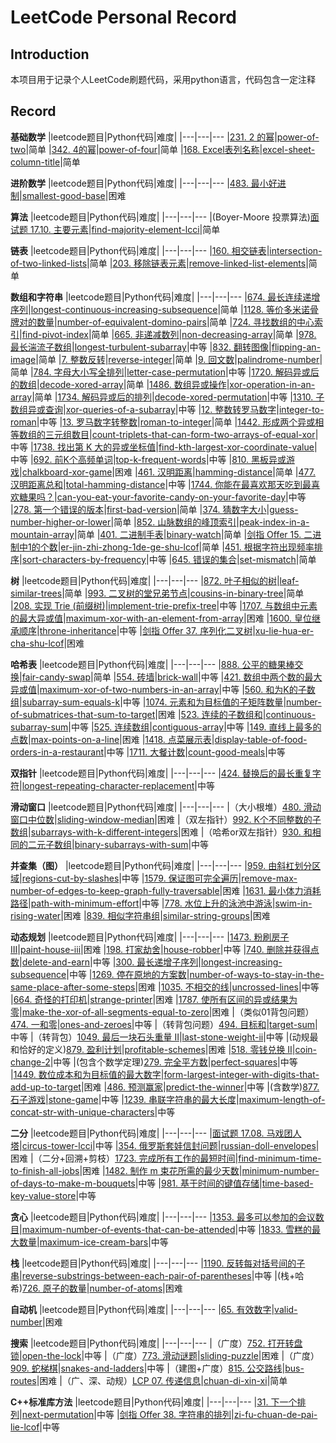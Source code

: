 # LeetCode Personal Record
## Introduction
本项目用于记录个人LeetCode刷题代码，采用python语言，代码包含一定注释

## Record
**基础数学**
|leetcode题目|Python代码|难度|
|---|---|---
|[231. 2 的幂](https://leetcode-cn.com/problems/power-of-two/)|[power-of-two](https://github.com/leaving-voider/LeetCode-Record/blob/main/LeetCode/231-power-of-two.py)|简单
|[342. 4的幂](https://leetcode-cn.com/problems/power-of-four/)|[power-of-four](https://github.com/leaving-voider/LeetCode-Record/blob/main/LeetCode/342-power-of-four.py)|简单
|[168. Excel表列名称](https://leetcode-cn.com/problems/excel-sheet-column-title/)|[excel-sheet-column-title](https://github.com/leaving-voider/LeetCode-Record/blob/main/LeetCode/168-excel-sheet-column-title.py)|简单

**进阶数学**
|leetcode题目|Python代码|难度|
|---|---|---
|[483. 最小好进制](https://leetcode-cn.com/problems/smallest-good-base/)|[smallest-good-base](https://github.com/leaving-voider/LeetCode-Record/blob/main/LeetCode/483-smallest-good-base.py)|困难

**算法**
|leetcode题目|Python代码|难度|
|---|---|---
|(Boyer-Moore 投票算法)[面试题 17.10. 主要元素](https://leetcode-cn.com/problems/find-majority-element-lcci/)|[find-majority-element-lcci](https://github.com/leaving-voider/LeetCode-Record/blob/main/LeetCode/%E9%9D%A2%E8%AF%95%E9%A2%98%2017.10-find-majority-element-lcci.py)|简单

**链表**
|leetcode题目|Python代码|难度|
|---|---|---
|[160. 相交链表](https://leetcode-cn.com/problems/intersection-of-two-linked-lists/)|[intersection-of-two-linked-lists](https://github.com/leaving-voider/LeetCode-Record/blob/main/LeetCode/160-intersection-of-two-linked-lists.py)|简单
|[203. 移除链表元素](https://leetcode-cn.com/problems/remove-linked-list-elements/)|[remove-linked-list-elements](https://github.com/leaving-voider/LeetCode-Record/blob/main/LeetCode/203-remove-linked-list-elements.py)|简单

**数组和字符串**
|leetcode题目|Python代码|难度|
|---|---|---
|[674. 最长连续递增序列](https://leetcode-cn.com/problems/longest-continuous-increasing-subsequence/)|[longest-continuous-increasing-subsequence](https://github.com/leaving-voider/LeetCode-Record/blob/main/LeetCode/674-longest-continuous-increasing-subsequence.py)|简单
|[1128. 等价多米诺骨牌对的数量](https://leetcode-cn.com/problems/number-of-equivalent-domino-pairs/)|[number-of-equivalent-domino-pairs](https://github.com/leaving-voider/LeetCode-Record/blob/main/LeetCode/1128-number-of-equivalent-domino-pairs.py)|简单
|[724. 寻找数组的中心索引](https://leetcode-cn.com/problems/find-pivot-index/)|[find-pivot-index](https://github.com/leaving-voider/LeetCode-Record/blob/main/LeetCode/724-find-pivot-index.py)|简单
|[665. 非递减数列](https://leetcode-cn.com/problems/non-decreasing-array/)|[non-decreasing-array](https://github.com/leaving-voider/LeetCode-Record/blob/main/LeetCode/665-non-decreasing-array.py)|简单
|[978. 最长湍流子数组](https://leetcode-cn.com/problems/longest-turbulent-subarray/)|[longest-turbulent-subarray](https://github.com/leaving-voider/LeetCode-Record/blob/main/LeetCode/978-longest-turbulent-subarray.py)|中等
|[832. 翻转图像](https://leetcode-cn.com/problems/flipping-an-image/)|[flipping-an-image](https://github.com/leaving-voider/LeetCode-Record/blob/main/LeetCode/832-flipping-an-image.py)|简单
|[7. 整数反转](https://leetcode-cn.com/problems/reverse-integer/)|[reverse-integer](https://github.com/leaving-voider/LeetCode-Record/blob/main/LeetCode/7-reverse-integer.py)|简单
|[9. 回文数](https://leetcode-cn.com/problems/palindrome-number/)|[palindrome-number](https://github.com/leaving-voider/LeetCode-Record/blob/main/LeetCode/9-palindrome-number.py)|简单
|[784. 字母大小写全排列](https://leetcode-cn.com/problems/letter-case-permutation/)|[letter-case-permutation](https://github.com/leaving-voider/LeetCode-Record/blob/main/LeetCode/784-letter-case-permutation.py)|中等
|[1720. 解码异或后的数组](https://leetcode-cn.com/problems/decode-xored-array/)|[decode-xored-array](https://github.com/leaving-voider/LeetCode-Record/blob/main/LeetCode/1720-decode-xored-array.py)|简单
|[1486. 数组异或操作](https://leetcode-cn.com/problems/xor-operation-in-an-array/)|[xor-operation-in-an-array](https://github.com/leaving-voider/LeetCode-Record/blob/main/LeetCode/1486-xor-operation-in-an-array.py)|简单
|[1734. 解码异或后的排列](https://leetcode-cn.com/problems/decode-xored-permutation/)|[decode-xored-permutation](https://github.com/leaving-voider/LeetCode-Record/blob/main/LeetCode/1734-decode-xored-permutation.py)|中等
|[1310. 子数组异或查询](https://leetcode-cn.com/problems/xor-queries-of-a-subarray/)|[xor-queries-of-a-subarray](https://github.com/leaving-voider/LeetCode-Record/blob/main/LeetCode/1310-xor-queries-of-a-subarray.py)|中等
|[12. 整数转罗马数字](https://leetcode-cn.com/problems/integer-to-roman/)|[integer-to-roman](https://github.com/leaving-voider/LeetCode-Record/blob/main/LeetCode/12-integer-to-roman.py)|中等
|[13. 罗马数字转整数](https://leetcode-cn.com/problems/roman-to-integer/)|[roman-to-integer](https://github.com/leaving-voider/LeetCode-Record/blob/main/LeetCode/13-roman-to-integer.py)|简单
|[1442. 形成两个异或相等数组的三元组数目](https://leetcode-cn.com/problems/count-triplets-that-can-form-two-arrays-of-equal-xor/)|[count-triplets-that-can-form-two-arrays-of-equal-xor](https://github.com/leaving-voider/LeetCode-Record/blob/main/LeetCode/1442-count-triplets-that-can-form-two-arrays-of-equal-xor.py)|中等
|[1738. 找出第 K 大的异或坐标值](https://leetcode-cn.com/problems/find-kth-largest-xor-coordinate-value/)|[find-kth-largest-xor-coordinate-value](https://github.com/leaving-voider/LeetCode-Record/blob/main/LeetCode/1738-find-kth-largest-xor-coordinate-value.py)|中等
|[692. 前K个高频单词](https://leetcode-cn.com/problems/top-k-frequent-words/)|[top-k-frequent-words](https://github.com/leaving-voider/LeetCode-Record/blob/main/LeetCode/692-top-k-frequent-words.py)|中等
|[810. 黑板异或游戏](https://leetcode-cn.com/problems/chalkboard-xor-game/)|[chalkboard-xor-game](https://github.com/leaving-voider/LeetCode-Record/blob/main/LeetCode/810-chalkboard-xor-game.py)|困难
|[461. 汉明距离](https://leetcode-cn.com/problems/hamming-distance/)|[hamming-distance](https://github.com/leaving-voider/LeetCode-Record/blob/main/LeetCode/461-hamming-distance.py)|简单
|[477. 汉明距离总和](https://leetcode-cn.com/problems/total-hamming-distance/)|[total-hamming-distance](https://github.com/leaving-voider/LeetCode-Record/blob/main/LeetCode/477-total-hamming-distance.py)|中等
|[1744. 你能在最喜欢那天吃到最喜欢糖果吗？](https://leetcode-cn.com/problems/can-you-eat-your-favorite-candy-on-your-favorite-day/)|[can-you-eat-your-favorite-candy-on-your-favorite-day](https://github.com/leaving-voider/LeetCode-Record/blob/main/LeetCode/1744-can-you-eat-your-favorite-candy-on-your-favorite-day.py)|中等
|[278. 第一个错误的版本](https://leetcode-cn.com/problems/first-bad-version/)|[first-bad-version](https://github.com/leaving-voider/LeetCode-Record/blob/main/LeetCode/278-first-bad-version.py)|简单
|[374. 猜数字大小](https://leetcode-cn.com/problems/guess-number-higher-or-lower/)|[guess-number-higher-or-lower](https://github.com/leaving-voider/LeetCode-Record/blob/main/LeetCode/374-guess-number-higher-or-lower.py)|简单
|[852. 山脉数组的峰顶索引](https://leetcode-cn.com/problems/peak-index-in-a-mountain-array/)|[peak-index-in-a-mountain-array](https://github.com/leaving-voider/LeetCode-Record/blob/main/LeetCode/852-peak-index-in-a-mountain-array.py)|简单
|[401. 二进制手表](https://leetcode-cn.com/problems/binary-watch/)|[binary-watch](https://github.com/leaving-voider/LeetCode-Record/blob/main/LeetCode/401-binary-watch.py)|简单
|[剑指 Offer 15. 二进制中1的个数](https://leetcode-cn.com/problems/er-jin-zhi-zhong-1de-ge-shu-lcof/)|[er-jin-zhi-zhong-1de-ge-shu-lcof](https://github.com/leaving-voider/LeetCode-Record/blob/main/LeetCode/15-er-jin-zhi-zhong-1de-ge-shu-lcof.py)|简单
|[451. 根据字符出现频率排序](https://leetcode-cn.com/problems/sort-characters-by-frequency/)|[sort-characters-by-frequency](https://github.com/leaving-voider/LeetCode-Record/blob/main/LeetCode/451-sort-characters-by-frequency.py)|中等
|[645. 错误的集合](https://leetcode-cn.com/problems/set-mismatch/)|[set-mismatch](https://github.com/leaving-voider/LeetCode-Record/blob/main/LeetCode/645-set-mismatch.py)|简单

**树**
|leetcode题目|Python代码|难度|
|---|---|---
|[872. 叶子相似的树](https://leetcode-cn.com/problems/leaf-similar-trees/)|[leaf-similar-trees](https://github.com/leaving-voider/LeetCode-Record/blob/main/LeetCode/872-leaf-similar-trees.py)|简单
|[993. 二叉树的堂兄弟节点](https://leetcode-cn.com/problems/cousins-in-binary-tree/)|[cousins-in-binary-tree](https://github.com/leaving-voider/LeetCode-Record/blob/main/LeetCode/993-cousins-in-binary-tree.py)|简单
|[208. 实现 Trie (前缀树)](https://leetcode-cn.com/problems/implement-trie-prefix-tree/)|[implement-trie-prefix-tree](https://github.com/leaving-voider/LeetCode-Record/blob/main/LeetCode/208-implement-trie-prefix-tree.py)|中等
|[1707. 与数组中元素的最大异或值](https://leetcode-cn.com/problems/maximum-xor-with-an-element-from-array/)|[maximum-xor-with-an-element-from-array](https://github.com/leaving-voider/LeetCode-Record/blob/main/LeetCode/1707-maximum-xor-with-an-element-from-array.py)|困难
|[1600. 皇位继承顺序](https://leetcode-cn.com/problems/throne-inheritance/)|[throne-inheritance](https://github.com/leaving-voider/LeetCode-Record/blob/main/LeetCode/1600-throne-inheritance.py)|中等
|[剑指 Offer 37. 序列化二叉树](https://leetcode-cn.com/problems/xu-lie-hua-er-cha-shu-lcof/)|[xu-lie-hua-er-cha-shu-lcof](https://github.com/leaving-voider/LeetCode-Record/blob/main/LeetCode/37-xu-lie-hua-er-cha-shu-lcof.py)|困难

**哈希表**
|leetcode题目|Python代码|难度|
|---|---|---
|[888. 公平的糖果棒交换](https://leetcode-cn.com/problems/fair-candy-swap/)|[fair-candy-swap](https://github.com/leaving-voider/LeetCode-Record/blob/main/LeetCode/888-fair-candy-swap.py)|简单
|[554. 砖墙](https://leetcode-cn.com/problems/brick-wall/)|[brick-wall](https://github.com/leaving-voider/LeetCode-Record/blob/main/LeetCode/554-brick-wall.py)|中等
|[421. 数组中两个数的最大异或值](https://leetcode-cn.com/problems/maximum-xor-of-two-numbers-in-an-array/)|[maximum-xor-of-two-numbers-in-an-array](https://github.com/leaving-voider/LeetCode-Record/blob/main/LeetCode/421-maximum-xor-of-two-numbers-in-an-array.py)|中等
|[560. 和为K的子数组](https://leetcode-cn.com/problems/subarray-sum-equals-k/)|[subarray-sum-equals-k](https://github.com/leaving-voider/LeetCode-Record/blob/main/LeetCode/560-subarray-sum-equals-k.py)|中等
|[1074. 元素和为目标值的子矩阵数量](https://leetcode-cn.com/problems/number-of-submatrices-that-sum-to-target/)|[number-of-submatrices-that-sum-to-target](https://github.com/leaving-voider/LeetCode-Record/blob/main/LeetCode/1074-number-of-submatrices-that-sum-to-target.py)|困难
|[523. 连续的子数组和](https://leetcode-cn.com/problems/continuous-subarray-sum/)|[continuous-subarray-sum](https://github.com/leaving-voider/LeetCode-Record/blob/main/LeetCode/523-continuous-subarray-sum.py)|中等
|[525. 连续数组](https://leetcode-cn.com/problems/contiguous-array/)|[contiguous-array](https://github.com/leaving-voider/LeetCode-Record/blob/main/LeetCode/525-contiguous-array.py)|中等
|[149. 直线上最多的点数](https://leetcode-cn.com/problems/max-points-on-a-line/)|[max-points-on-a-line](https://github.com/leaving-voider/LeetCode-Record/blob/main/LeetCode/149-max-points-on-a-line.py)|困难
|[1418. 点菜展示表](https://leetcode-cn.com/problems/display-table-of-food-orders-in-a-restaurant/)|[display-table-of-food-orders-in-a-restaurant](https://github.com/leaving-voider/LeetCode-Record/blob/main/LeetCode/1418-display-table-of-food-orders-in-a-restaurant.py)|中等
|[1711. 大餐计数](https://leetcode-cn.com/problems/count-good-meals/)|[count-good-meals](https://github.com/leaving-voider/LeetCode-Record/blob/main/LeetCode/1711-count-good-meals.py)|中等

**双指针**
|leetcode题目|Python代码|难度|
|---|---|---
|[424. 替换后的最长重复字符](https://leetcode-cn.com/problems/longest-repeating-character-replacement/)|[longest-repeating-character-replacement](https://github.com/leaving-voider/LeetCode-Record/blob/main/LeetCode/424-longest-repeating-character-replacement.py)|中等

**滑动窗口**
|leetcode题目|Python代码|难度|
|---|---|---
|（大小根堆）[480. 滑动窗口中位数](https://leetcode-cn.com/problems/sliding-window-median/)|[sliding-window-median](https://github.com/leaving-voider/LeetCode-Record/blob/main/LeetCode/480-sliding-window-median.py)|困难
|（双左指针）[992. K个不同整数的子数组](https://leetcode-cn.com/problems/subarrays-with-k-different-integers/)|[subarrays-with-k-different-integers](https://github.com/leaving-voider/LeetCode-Record/blob/main/LeetCode/992-subarrays-with-k-different-integers.py)|困难
|（哈希or双左指针）[930. 和相同的二元子数组](https://leetcode-cn.com/problems/binary-subarrays-with-sum/)|[binary-subarrays-with-sum](https://github.com/leaving-voider/LeetCode-Record/blob/main/LeetCode/930-binary-subarrays-with-sum.py)|中等

**并查集（图）**
|leetcode题目|Python代码|难度|
|---|---|---
|[959. 由斜杠划分区域](https://leetcode-cn.com/problems/regions-cut-by-slashes/)|[regions-cut-by-slashes](https://github.com/leaving-voider/LeetCode-Record/blob/main/LeetCode/959-regions-cut-by-slashes.py)|中等
|[1579. 保证图可完全遍历](https://leetcode-cn.com/problems/remove-max-number-of-edges-to-keep-graph-fully-traversable/)|[remove-max-number-of-edges-to-keep-graph-fully-traversable](https://github.com/leaving-voider/LeetCode-Record/blob/main/LeetCode/1579-remove-max-number-of-edges-to-keep-graph-fully-traversable.py)|困难
|[1631. 最小体力消耗路径](https://leetcode-cn.com/problems/path-with-minimum-effort/)|[path-with-minimum-effort](https://github.com/leaving-voider/LeetCode-Record/blob/main/LeetCode/1631-path-with-minimum-effort.py)|中等
|[778. 水位上升的泳池中游泳](https://leetcode-cn.com/problems/swim-in-rising-water/)|[swim-in-rising-water](https://github.com/leaving-voider/LeetCode-Record/blob/main/LeetCode/778-swim-in-rising-water.py)|困难
|[839. 相似字符串组](https://leetcode-cn.com/problems/similar-string-groups/)|[similar-string-groups](https://github.com/leaving-voider/LeetCode-Record/blob/main/LeetCode/839-similar-string-groups.py)|困难

**动态规划**
|leetcode题目|Python代码|难度|
|---|---|---
|[1473. 粉刷房子 III](https://leetcode-cn.com/problems/paint-house-iii/)|[paint-house-iii](https://github.com/leaving-voider/LeetCode-Record/blob/main/LeetCode/1473-paint-house-iii.py)|困难
|[198. 打家劫舍](https://leetcode-cn.com/problems/house-robber/)|[house-robber](https://github.com/leaving-voider/LeetCode-Record/blob/main/LeetCode/198-house-robber.py)|中等
|[740. 删除并获得点数](https://leetcode-cn.com/problems/delete-and-earn/)|[delete-and-earn](https://github.com/leaving-voider/LeetCode-Record/blob/main/LeetCode/740-delete-and-earn.py)|中等
|[300. 最长递增子序列](https://leetcode-cn.com/problems/longest-increasing-subsequence/)|[longest-increasing-subsequence](https://github.com/leaving-voider/LeetCode-Record/blob/main/LeetCode/300-longest-increasing-subsequence.py)|中等
|[1269. 停在原地的方案数](https://leetcode-cn.com/problems/number-of-ways-to-stay-in-the-same-place-after-some-steps/)|[number-of-ways-to-stay-in-the-same-place-after-some-steps](https://github.com/leaving-voider/LeetCode-Record/blob/main/LeetCode/1269-number-of-ways-to-stay-in-the-same-place-after-some-steps.py)|困难
|[1035. 不相交的线](https://leetcode-cn.com/problems/uncrossed-lines/)|[uncrossed-lines](https://github.com/leaving-voider/LeetCode-Record/blob/main/LeetCode/1035-uncrossed-lines.py)|中等
|[664. 奇怪的打印机](https://leetcode-cn.com/problems/strange-printer/)|[strange-printer](https://github.com/leaving-voider/LeetCode-Record/blob/main/LeetCode/664-strange-printer.py)|困难
|[1787. 使所有区间的异或结果为零](https://leetcode-cn.com/problems/make-the-xor-of-all-segments-equal-to-zero/)|[make-the-xor-of-all-segments-equal-to-zero](https://github.com/leaving-voider/LeetCode-Record/blob/main/LeetCode/1787-make-the-xor-of-all-segments-equal-to-zero.py)|困难
|（类似01背包问题）[474. 一和零](https://leetcode-cn.com/problems/ones-and-zeroes/)|[ones-and-zeroes](https://github.com/leaving-voider/LeetCode-Record/blob/main/LeetCode/474-ones-and-zeroes.py)|中等
|（转背包问题）[494. 目标和](https://leetcode-cn.com/problems/target-sum/)|[target-sum](https://github.com/leaving-voider/LeetCode-Record/blob/main/LeetCode/494-target-sum.py)|中等
|（转背包）[1049. 最后一块石头重量 II](https://leetcode-cn.com/problems/last-stone-weight-ii/)|[last-stone-weight-ii](https://github.com/leaving-voider/LeetCode-Record/blob/main/LeetCode/1049-last-stone-weight-ii.py)|中等
|(动规最和恰好的定义)[879. 盈利计划](https://leetcode-cn.com/problems/profitable-schemes/)|[profitable-schemes](https://github.com/leaving-voider/LeetCode-Record/blob/main/LeetCode/879-profitable-schemes.py)|困难
|[518. 零钱兑换 II](https://leetcode-cn.com/problems/coin-change-2/)|[coin-change-2](https://github.com/leaving-voider/LeetCode-Record/blob/main/LeetCode/518-coin-change-2.py)|中等
|(包含个数学定理)[279. 完全平方数](https://leetcode-cn.com/problems/perfect-squares/)|[perfect-squares](https://github.com/leaving-voider/LeetCode-Record/blob/main/LeetCode/279-perfect-squares.py)|中等
|[1449. 数位成本和为目标值的最大数字](https://leetcode-cn.com/problems/form-largest-integer-with-digits-that-add-up-to-target/)|[form-largest-integer-with-digits-that-add-up-to-target](https://github.com/leaving-voider/LeetCode-Record/blob/main/LeetCode/1449-form-largest-integer-with-digits-that-add-up-to-target.py)|困难
|[486. 预测赢家](https://leetcode-cn.com/problems/predict-the-winner/)|[predict-the-winner](https://github.com/leaving-voider/LeetCode-Record/blob/main/LeetCode/486-predict-the-winner.py)|中等
|(含数学)[877. 石子游戏](https://leetcode-cn.com/problems/stone-game/)|[stone-game](https://github.com/leaving-voider/LeetCode-Record/blob/main/LeetCode/877-stone-game.py)|中等
|[1239. 串联字符串的最大长度](https://leetcode-cn.com/problems/maximum-length-of-a-concatenated-string-with-unique-characters/)|[maximum-length-of-concat-str-with-unique-characters](https://github.com/leaving-voider/LeetCode-Record/blob/main/LeetCode/1239-maximum-length-of-a-concatenated-string-with-unique-characters.py)|中等

**二分**
|leetcode题目|Python代码|难度|
|---|---|---
|[面试题 17.08. 马戏团人塔](https://leetcode-cn.com/problems/circus-tower-lcci/)|[circus-tower-lcci](https://github.com/leaving-voider/LeetCode-Record/blob/main/LeetCode/%E9%9D%A2%E8%AF%95%E9%A2%98%2017.08-circus-tower-lcci.py)|中等
|[354. 俄罗斯套娃信封问题](https://leetcode-cn.com/problems/russian-doll-envelopes/)|[russian-doll-envelopes](https://github.com/leaving-voider/LeetCode-Record/blob/main/LeetCode/354-russian-doll-envelopes.py)|困难
|（二分+回溯+剪枝）[1723. 完成所有工作的最短时间](https://leetcode-cn.com/problems/find-minimum-time-to-finish-all-jobs/)|[find-minimum-time-to-finish-all-jobs](https://github.com/leaving-voider/LeetCode-Record/blob/main/LeetCode/1723-find-minimum-time-to-finish-all-jobs.py)|困难
|[1482. 制作 m 束花所需的最少天数](https://leetcode-cn.com/problems/minimum-number-of-days-to-make-m-bouquets/)|[minimum-number-of-days-to-make-m-bouquets](https://github.com/leaving-voider/LeetCode-Record/blob/main/LeetCode/1482-minimum-number-of-days-to-make-m-bouquets.py)|中等
|[981. 基于时间的键值存储](https://leetcode-cn.com/problems/time-based-key-value-store/)|[time-based-key-value-store](https://github.com/leaving-voider/LeetCode-Record/blob/main/LeetCode/981-time-based-key-value-store.py)|中等

**贪心**
|leetcode题目|Python代码|难度|
|---|---|---
|[1353. 最多可以参加的会议数目](https://leetcode-cn.com/problems/maximum-number-of-events-that-can-be-attended/)|[maximum-number-of-events-that-can-be-attended](https://github.com/leaving-voider/LeetCode-Record/blob/main/LeetCode/1353-maximum-number-of-events-that-can-be-attended.py)|中等
|[1833. 雪糕的最大数量](https://leetcode-cn.com/problems/maximum-ice-cream-bars/)|[maximum-ice-cream-bars](https://github.com/leaving-voider/LeetCode-Record/blob/main/LeetCode/1833-maximum-ice-cream-bars.py)|中等

**栈**
|leetcode题目|Python代码|难度|
|---|---|---
|[1190. 反转每对括号间的子串](https://leetcode-cn.com/problems/reverse-substrings-between-each-pair-of-parentheses/)|[reverse-substrings-between-each-pair-of-parentheses](https://github.com/leaving-voider/LeetCode-Record/blob/main/LeetCode/1190-reverse-substrings-between-each-pair-of-parentheses.py)|中等
|(栈+哈希)[726. 原子的数量](https://leetcode-cn.com/problems/number-of-atoms/)|[number-of-atoms](https://github.com/leaving-voider/LeetCode-Record/blob/main/LeetCode/726-number-of-atoms.py)|困难

**自动机**
|leetcode题目|Python代码|难度|
|---|---|---
|[65. 有效数字](https://leetcode-cn.com/problems/valid-number/)|[valid-number](https://github.com/leaving-voider/LeetCode-Record/blob/main/LeetCode/65-valid-number.py)|困难

**搜索**
|leetcode题目|Python代码|难度|
|---|---|---
|（广度）[752. 打开转盘锁](https://leetcode-cn.com/problems/open-the-lock/)|[open-the-lock](https://github.com/leaving-voider/LeetCode-Record/blob/main/LeetCode/752-open-the-lock.py)|中等
|（广度）[773. 滑动谜题](https://leetcode-cn.com/problems/sliding-puzzle/)|[sliding-puzzle](https://github.com/leaving-voider/LeetCode-Record/blob/main/LeetCode/773-sliding-puzzle.py)|困难
|（广度）[909. 蛇梯棋](https://leetcode-cn.com/problems/snakes-and-ladders/)|[snakes-and-ladders](https://github.com/leaving-voider/LeetCode-Record/blob/main/LeetCode/909-snakes-and-ladders.py)|中等
|（建图+广度）[815. 公交路线](https://leetcode-cn.com/problems/bus-routes/)|[bus-routes](https://github.com/leaving-voider/LeetCode-Record/blob/main/LeetCode/815-bus-routes.py)|困难
|（广、深、动规）[LCP 07. 传递信息](https://leetcode-cn.com/problems/chuan-di-xin-xi/)|[chuan-di-xin-xi](https://github.com/leaving-voider/LeetCode-Record/blob/main/LeetCode/07-chuan-di-xin-xi.py)|简单

**C++标准库方法**
|leetcode题目|Python代码|难度|
|---|---|---
|[31. 下一个排列](https://leetcode-cn.com/problems/next-permutation/)|[next-permutation](https://github.com/leaving-voider/LeetCode-Record/blob/main/LeetCode/31-next-permutation.py)|中等
|[剑指 Offer 38. 字符串的排列](https://leetcode-cn.com/problems/zi-fu-chuan-de-pai-lie-lcof/)|[zi-fu-chuan-de-pai-lie-lcof](https://github.com/leaving-voider/LeetCode-Record/blob/main/LeetCode/38-zi-fu-chuan-de-pai-lie-lcof.py)|中等
